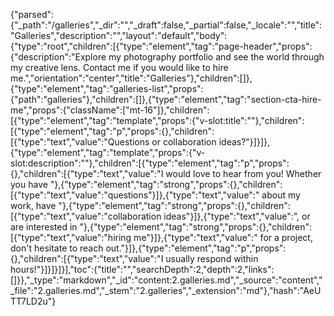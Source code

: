{"parsed":{"_path":"/galleries","_dir":"","_draft":false,"_partial":false,"_locale":"","title":"Galleries","description":"","layout":"default","body":{"type":"root","children":[{"type":"element","tag":"page-header","props":{"description":"Explore my photography portfolio and see the world through my creative lens. Contact me if you would like to hire me.","orientation":"center","title":"Galleries"},"children":[]},{"type":"element","tag":"galleries-list","props":{"path":"galleries"},"children":[]},{"type":"element","tag":"section-cta-hire-me","props":{"className":["mt-16"]},"children":[{"type":"element","tag":"template","props":{"v-slot:title":""},"children":[{"type":"element","tag":"p","props":{},"children":[{"type":"text","value":"Questions or collaboration ideas?"}]}]},{"type":"element","tag":"template","props":{"v-slot:description":""},"children":[{"type":"element","tag":"p","props":{},"children":[{"type":"text","value":"I would love to hear from you! Whether you have "},{"type":"element","tag":"strong","props":{},"children":[{"type":"text","value":"questions"}]},{"type":"text","value":" about my work, have "},{"type":"element","tag":"strong","props":{},"children":[{"type":"text","value":"collaboration ideas"}]},{"type":"text","value":", or are interested in "},{"type":"element","tag":"strong","props":{},"children":[{"type":"text","value":"hiring me"}]},{"type":"text","value":" for a project, don't hesitate to reach out."}]},{"type":"element","tag":"p","props":{},"children":[{"type":"text","value":"I usually respond within hours!"}]}]}]}],"toc":{"title":"","searchDepth":2,"depth":2,"links":[]}},"_type":"markdown","_id":"content:2.galleries.md","_source":"content","_file":"2.galleries.md","_stem":"2.galleries","_extension":"md"},"hash":"AeUTT7LD2u"}